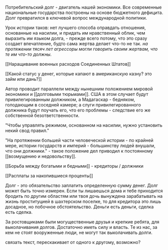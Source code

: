 Потребительский долг - двигатель нашей экономики. Все современные национальные государства построены на основе бюджетного дефицита. Долг превратился в ключевой вопрос международной политики. 

Урок истории таков: нет лучшего способа оправдать отношения, основанные на насилии, и придать им нравственный облик, чем выразить им языком долга, - прежде всего потому, что это сразу создает впечатление, будто сама жертва делает что-то не так. *на протяжении тясяч лет агрессоры могли говорить своим жертвам, что те им что-то должны.*
 
 [[Наращивание военных расходов Соединенных Штатов]]  
 
 [[Какой статус у денег, которые капают в американскую казну? это займ или дань?]]
 
 Автор проводит параллели между нынешним положением мировой экономики и [[долговыми тюрьмами]]. США в этом случает будут привилегированным должником, а Мадагаскар - бедняком, голодающим в соседней камере; а слуги привилегированного должника будут поучать его, что его проблемы - следствие его же собственной безответственности.

"Чтобы управлять режимом, основанном на насилии, нужно установить некий свод правил."

"На протяжении большей части человеческой истории - по крайней мере, истории государств и империй - большинству людей внушали, что они должники." - такое положение дел приводил к постоянному [[возмущению и недовольству]].

[[Борьба между богатыми и бедными]] - кредиторы / должники

[[Расплаты за накопившиеся проценты]]

Долг - это обязательство заплатить определенную сумму денег. Долг может быть точно измерен. Если ты лишаешься дома и тебе приходится бродить по другим областям или твоя дочь вынуждена зарабатывать на жизнь проституцией в шахтерском поселке, то для кредитора это лишь досадное, но побочное обстоятельство. Деньги есть деньги, сделка есть сделка. 

За ростовщиками были могущественные друзья и крепкие ребята, для выколачивания долгов. Достаточно иметь силу и власть. Те из нас, за кем не стоят вооруженные люди, не могут так выколачивать долги.



связать текст, перескакивает от одного к другому, возможно?
